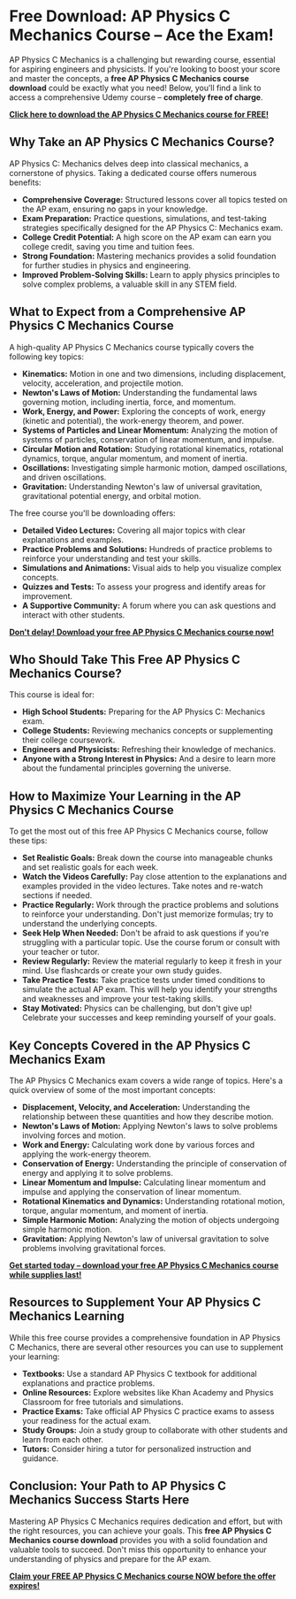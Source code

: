 # Free Download: AP Physics C Mechanics Course – Ace the Exam!

AP Physics C Mechanics is a challenging but rewarding course, essential for aspiring engineers and physicists. If you're looking to boost your score and master the concepts, a **free AP Physics C Mechanics course download** could be exactly what you need! Below, you’ll find a link to access a comprehensive Udemy course – **completely free of charge**.

[**Click here to download the AP Physics C Mechanics course for FREE!**](https://udemywork.com/ap-physics-c-mechanics-course)

## Why Take an AP Physics C Mechanics Course?

AP Physics C: Mechanics delves deep into classical mechanics, a cornerstone of physics. Taking a dedicated course offers numerous benefits:

*   **Comprehensive Coverage:** Structured lessons cover all topics tested on the AP exam, ensuring no gaps in your knowledge.
*   **Exam Preparation:** Practice questions, simulations, and test-taking strategies specifically designed for the AP Physics C: Mechanics exam.
*   **College Credit Potential:** A high score on the AP exam can earn you college credit, saving you time and tuition fees.
*   **Strong Foundation:** Mastering mechanics provides a solid foundation for further studies in physics and engineering.
*   **Improved Problem-Solving Skills:** Learn to apply physics principles to solve complex problems, a valuable skill in any STEM field.

## What to Expect from a Comprehensive AP Physics C Mechanics Course

A high-quality AP Physics C Mechanics course typically covers the following key topics:

*   **Kinematics:** Motion in one and two dimensions, including displacement, velocity, acceleration, and projectile motion.
*   **Newton's Laws of Motion:** Understanding the fundamental laws governing motion, including inertia, force, and momentum.
*   **Work, Energy, and Power:** Exploring the concepts of work, energy (kinetic and potential), the work-energy theorem, and power.
*   **Systems of Particles and Linear Momentum:** Analyzing the motion of systems of particles, conservation of linear momentum, and impulse.
*   **Circular Motion and Rotation:** Studying rotational kinematics, rotational dynamics, torque, angular momentum, and moment of inertia.
*   **Oscillations:** Investigating simple harmonic motion, damped oscillations, and driven oscillations.
*   **Gravitation:** Understanding Newton's law of universal gravitation, gravitational potential energy, and orbital motion.

The free course you'll be downloading offers:

*   **Detailed Video Lectures:** Covering all major topics with clear explanations and examples.
*   **Practice Problems and Solutions:** Hundreds of practice problems to reinforce your understanding and test your skills.
*   **Simulations and Animations:** Visual aids to help you visualize complex concepts.
*   **Quizzes and Tests:** To assess your progress and identify areas for improvement.
*   **A Supportive Community:** A forum where you can ask questions and interact with other students.

[**Don't delay! Download your free AP Physics C Mechanics course now!**](https://udemywork.com/ap-physics-c-mechanics-course)

## Who Should Take This Free AP Physics C Mechanics Course?

This course is ideal for:

*   **High School Students:** Preparing for the AP Physics C: Mechanics exam.
*   **College Students:** Reviewing mechanics concepts or supplementing their college coursework.
*   **Engineers and Physicists:** Refreshing their knowledge of mechanics.
*   **Anyone with a Strong Interest in Physics:** And a desire to learn more about the fundamental principles governing the universe.

## How to Maximize Your Learning in the AP Physics C Mechanics Course

To get the most out of this free AP Physics C Mechanics course, follow these tips:

*   **Set Realistic Goals:** Break down the course into manageable chunks and set realistic goals for each week.
*   **Watch the Videos Carefully:** Pay close attention to the explanations and examples provided in the video lectures. Take notes and re-watch sections if needed.
*   **Practice Regularly:** Work through the practice problems and solutions to reinforce your understanding. Don't just memorize formulas; try to understand the underlying concepts.
*   **Seek Help When Needed:** Don't be afraid to ask questions if you're struggling with a particular topic. Use the course forum or consult with your teacher or tutor.
*   **Review Regularly:** Review the material regularly to keep it fresh in your mind. Use flashcards or create your own study guides.
*   **Take Practice Tests:** Take practice tests under timed conditions to simulate the actual AP exam. This will help you identify your strengths and weaknesses and improve your test-taking skills.
*   **Stay Motivated:** Physics can be challenging, but don't give up! Celebrate your successes and keep reminding yourself of your goals.

## Key Concepts Covered in the AP Physics C Mechanics Exam

The AP Physics C Mechanics exam covers a wide range of topics. Here's a quick overview of some of the most important concepts:

*   **Displacement, Velocity, and Acceleration:** Understanding the relationship between these quantities and how they describe motion.
*   **Newton's Laws of Motion:** Applying Newton's laws to solve problems involving forces and motion.
*   **Work and Energy:** Calculating work done by various forces and applying the work-energy theorem.
*   **Conservation of Energy:** Understanding the principle of conservation of energy and applying it to solve problems.
*   **Linear Momentum and Impulse:** Calculating linear momentum and impulse and applying the conservation of linear momentum.
*   **Rotational Kinematics and Dynamics:** Understanding rotational motion, torque, angular momentum, and moment of inertia.
*   **Simple Harmonic Motion:** Analyzing the motion of objects undergoing simple harmonic motion.
*   **Gravitation:** Applying Newton's law of universal gravitation to solve problems involving gravitational forces.

[**Get started today – download your free AP Physics C Mechanics course while supplies last!**](https://udemywork.com/ap-physics-c-mechanics-course)

## Resources to Supplement Your AP Physics C Mechanics Learning

While this free course provides a comprehensive foundation in AP Physics C Mechanics, there are several other resources you can use to supplement your learning:

*   **Textbooks:** Use a standard AP Physics C textbook for additional explanations and practice problems.
*   **Online Resources:** Explore websites like Khan Academy and Physics Classroom for free tutorials and simulations.
*   **Practice Exams:** Take official AP Physics C practice exams to assess your readiness for the actual exam.
*   **Study Groups:** Join a study group to collaborate with other students and learn from each other.
*   **Tutors:** Consider hiring a tutor for personalized instruction and guidance.

## Conclusion: Your Path to AP Physics C Mechanics Success Starts Here

Mastering AP Physics C Mechanics requires dedication and effort, but with the right resources, you can achieve your goals. This **free AP Physics C Mechanics course download** provides you with a solid foundation and valuable tools to succeed. Don't miss this opportunity to enhance your understanding of physics and prepare for the AP exam.

[**Claim your FREE AP Physics C Mechanics course NOW before the offer expires!**](https://udemywork.com/ap-physics-c-mechanics-course)
